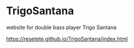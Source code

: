# TrigoSantana
website for double bass player Trigo Santana


https://resetete.github.io/TrigoSantana/index.html
